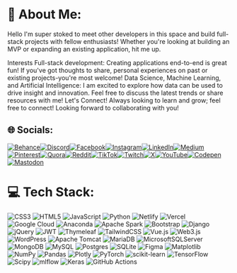 # 💫 About Me:
Hello
I'm super stoked to meet other developers in this space and build full-stack projects with fellow enthusiasts! Whether you're looking at building an MVP or expanding an existing application, hit me up.

Interests Full-stack development: Creating applications end-to-end is great fun! If you've got thoughts to share, personal experiences on past or existing projects-you're most welcome!
Data Science, Machine Learning, and Artificial Intelligence: I am excited to explore how data can be used to drive insight and innovation. Feel free to discuss the latest trends or share resources with me!
Let's Connect!
Always looking to learn and grow; feel free to connect! Looking forward to collaborating with you!




## 🌐 Socials:
[![Behance](https://img.shields.io/badge/Behance-1769ff?logo=behance&logoColor=white)](https://behance.net/josephOgutu)[![Discord](https://img.shields.io/badge/Discord-%237289DA.svg?logo=discord&logoColor=white)](https://discord.gg/josephogutu_298)[![Facebook](https://img.shields.io/badge/Facebook-%231877F2.svg?logo=Facebook&logoColor=white)](https://facebook.com/JosephOgutu)[![Instagram](https://img.shields.io/badge/Instagram-%23E4405F.svg?logo=Instagram&logoColor=white)](https://instagram.com/josephodhiambo396)[![LinkedIn](https://img.shields.io/badge/LinkedIn-%230077B5.svg?logo=linkedin&logoColor=white)](https://linkedin.com/in/JosephOgutu)[![Medium](https://img.shields.io/badge/Medium-12100E?logo=medium&logoColor=white)](https://medium.com/@ogutuJoseph_298)[![Pinterest](https://img.shields.io/badge/Pinterest-%23E60023.svg?logo=Pinterest&logoColor=white)](https://pinterest.com/OgutuJoseph892)[![Quora](https://img.shields.io/badge/Quora-%23B92B27.svg?logo=Quora&logoColor=white)](https://quora.com/profile/ogutujoseph)[![Reddit](https://img.shields.io/badge/Reddit-%23FF4500.svg?logo=Reddit&logoColor=white)](https://reddit.com/user/josephOgutu_298)[![TikTok](https://img.shields.io/badge/TikTok-%23000000.svg?logo=TikTok&logoColor=white)](https://tiktok.com/@JosephOgutu0)[![Twitch](https://img.shields.io/badge/Twitch-%239146FF.svg?logo=Twitch&logoColor=white)](https://twitch.tv/joseph_ogutu)[![X](https://img.shields.io/badge/X-black.svg?logo=X&logoColor=white)](https://x.com/@ogutu_joseph298)[![YouTube](https://img.shields.io/badge/YouTube-%23FF0000.svg?logo=YouTube&logoColor=white)](https://youtube.com/@@OgutuJoseph-l3o)[![Codepen](https://img.shields.io/badge/Codepen-000000?style=for-the-badge&logo=codepen&logoColor=white)](https://codepen.io/Ogutu-joseph)[![Mastodon](https://img.shields.io/badge/-MASTODON-%232B90D9?style=for-the-badge&logo=mastodon&logoColor=white)](https://mastodon.social/@@josephOgutu_298) 

# 💻 Tech Stack:
![CSS3](https://img.shields.io/badge/css3-%231572B6.svg?style=for-the-badge&logo=css3&logoColor=white) ![HTML5](https://img.shields.io/badge/html5-%23E34F26.svg?style=for-the-badge&logo=html5&logoColor=white)  ![JavaScript](https://img.shields.io/badge/javascript-%23323330.svg?style=for-the-badge&logo=javascript&logoColor=%23F7DF1E) ![Python](https://img.shields.io/badge/python-3670A0?style=for-the-badge&logo=python&logoColor=ffdd54)  ![Netlify](https://img.shields.io/badge/netlify-%23000000.svg?style=for-the-badge&logo=netlify&logoColor=#00C7B7) ![Vercel](https://img.shields.io/badge/vercel-%23000000.svg?style=for-the-badge&logo=vercel&logoColor=white) ![Google Cloud](https://img.shields.io/badge/GoogleCloud-%234285F4.svg?style=for-the-badge&logo=google-cloud&logoColor=white) ![Anaconda](https://img.shields.io/badge/Anaconda-%2344A833.svg?style=for-the-badge&logo=anaconda&logoColor=white)  ![Apache Spark](https://img.shields.io/badge/Apache%20Spark-FDEE21?style=for-the-badge&logo=apachespark&logoColor=black) ![Bootstrap](https://img.shields.io/badge/bootstrap-%238511FA.svg?style=for-the-badge&logo=bootstrap&logoColor=white) ![Django](https://img.shields.io/badge/django-%23092E20.svg?style=for-the-badge&logo=django&logoColor=white) ![jQuery](https://img.shields.io/badge/jquery-%230769AD.svg?style=for-the-badge&logo=jquery&logoColor=white) ![JWT](https://img.shields.io/badge/JWT-black?style=for-the-badge&logo=JSON%20web%20tokens) ![Thymeleaf](https://img.shields.io/badge/Thymeleaf-%23005C0F.svg?style=for-the-badge&logo=Thymeleaf&logoColor=white) ![TailwindCSS](https://img.shields.io/badge/tailwindcss-%2338B2AC.svg?style=for-the-badge&logo=tailwind-css&logoColor=white) ![Vue.js](https://img.shields.io/badge/vue.js-%2335495e.svg?style=for-the-badge&logo=vuedotjs&logoColor=%234FC08D) ![Web3.js](https://img.shields.io/badge/web3.js-F16822?style=for-the-badge&logo=web3.js&logoColor=white) ![WordPress](https://img.shields.io/badge/WordPress-%23117AC9.svg?style=for-the-badge&logo=WordPress&logoColor=white) ![Apache Tomcat](https://img.shields.io/badge/apache%20tomcat-%23F8DC75.svg?style=for-the-badge&logo=apache-tomcat&logoColor=black) ![MariaDB](https://img.shields.io/badge/MariaDB-003545?style=for-the-badge&logo=mariadb&logoColor=white) ![MicrosoftSQLServer](https://img.shields.io/badge/Microsoft%20SQL%20Server-CC2927?style=for-the-badge&logo=microsoft%20sql%20server&logoColor=white) ![MongoDB](https://img.shields.io/badge/MongoDB-%234ea94b.svg?style=for-the-badge&logo=mongodb&logoColor=white) ![MySQL](https://img.shields.io/badge/mysql-4479A1.svg?style=for-the-badge&logo=mysql&logoColor=white) ![Postgres](https://img.shields.io/badge/postgres-%23316192.svg?style=for-the-badge&logo=postgresql&logoColor=white) ![SQLite](https://img.shields.io/badge/sqlite-%2307405e.svg?style=for-the-badge&logo=sqlite&logoColor=white) ![Figma](https://img.shields.io/badge/figma-%23F24E1E.svg?style=for-the-badge&logo=figma&logoColor=white) ![Matplotlib](https://img.shields.io/badge/Matplotlib-%23ffffff.svg?style=for-the-badge&logo=Matplotlib&logoColor=black) ![NumPy](https://img.shields.io/badge/numpy-%23013243.svg?style=for-the-badge&logo=numpy&logoColor=white) ![Pandas](https://img.shields.io/badge/pandas-%23150458.svg?style=for-the-badge&logo=pandas&logoColor=white) ![Plotly](https://img.shields.io/badge/Plotly-%233F4F75.svg?style=for-the-badge&logo=plotly&logoColor=white) ![PyTorch](https://img.shields.io/badge/PyTorch-%23EE4C2C.svg?style=for-the-badge&logo=PyTorch&logoColor=white) ![scikit-learn](https://img.shields.io/badge/scikit--learn-%23F7931E.svg?style=for-the-badge&logo=scikit-learn&logoColor=white) ![TensorFlow](https://img.shields.io/badge/TensorFlow-%23FF6F00.svg?style=for-the-badge&logo=TensorFlow&logoColor=white) ![Scipy](https://img.shields.io/badge/SciPy-%230C55A5.svg?style=for-the-badge&logo=scipy&logoColor=%white) ![mlflow](https://img.shields.io/badge/mlflow-%23d9ead3.svg?style=for-the-badge&logo=numpy&logoColor=blue) ![Keras](https://img.shields.io/badge/Keras-%23D00000.svg?style=for-the-badge&logo=Keras&logoColor=white) ![GitHub Actions](https://img.shields.io/badge/github%20actions-%232671E5.svg?style=for-the-badge&logo=githubactions&logoColor=white)
